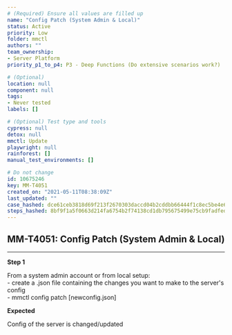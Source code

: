 ```yaml
---
# (Required) Ensure all values are filled up
name: "Config Patch (System Admin & Local)"
status: Active
priority: Low
folder: mmctl
authors: ""
team_ownership: 
- Server Platform
priority_p1_to_p4: P3 - Deep Functions (Do extensive scenarios work?)

# (Optional)
location: null
component: null
tags: 
- Never tested
labels: []

# (Optional) Test type and tools
cypress: null
detox: null
mmctl: Update
playwright: null
rainforest: []
manual_test_environments: []

# Do not change
id: 10675246
key: MM-T4051
created_on: "2021-05-11T08:38:09Z"
last_updated: ""
case_hashed: dce61ceb3818d69f213f2670303daccd04b2cddbb66444f1c8ec5be4e65539e20d7a174d3d1afd106e6115effe26da14
steps_hashed: 8bf9f1a5f0663d214fa6754b2f74138cd1db795675499e75cb9fadfedbee151dc2abd9233c16a31f14d0e2f1045306c3
---
```


<!-- (Auto-generated) Based on frontmatter's "key" and "name" -->

## MM-T4051: Config Patch (System Admin & Local)

---

**Step 1**

From a system admin account or from local setup:\
\- create a .json file containing the changes you want to make to the server's config\
\- mmctl config patch \[newconfig.json]

**Expected**

Config of the server is changed/updated
